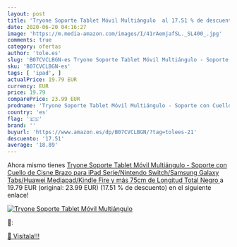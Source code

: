 ```yaml
---
layout: post
title: 'Tryone Soporte Tablet Móvil Multiángulo  al 17.51 % de descuento'
date: 2020-06-20 04:16:27
image: 'https://m.media-amazon.com/images/I/41rAemjafSL._SL400_.jpg'
comments: true
category: ofertas
author: 'tole.es'
slug: 'B07CVCLBGN-es Tryone Soporte Tablet Móvil Multiángulo - Soporte con...'
sku: 'B07CVCLBGN-es'
tags: [ 'ipad', ]
actualPrice: 19.79 EUR
currency: EUR
price: 19.79
comparePrice: 23.99 EUR
prodname: 'Tryone Soporte Tablet Móvil Multiángulo - Soporte con Cuello de Cisne Brazo para iPad Serie/Nintendo Switch/Samsung Galaxy Tabs/Huawei Mediapad/Kindle Fire y más  75cm de Longitud Total Negro '
country: 'es'
flag: '🇪🇸'
brand: ''
buyurl: 'https://www.amazon.es/dp/B07CVCLBGN/?tag=tolees-21'
descuento: '17.51'
average: '18.89'
---
```


Ahora mismo tienes [Tryone Soporte Tablet Móvil Multiángulo - Soporte con Cuello de Cisne Brazo para iPad Serie/Nintendo Switch/Samsung Galaxy Tabs/Huawei Mediapad/Kindle Fire y más  75cm de Longitud Total Negro ](https://www.amazon.es/dp/B07CVCLBGN/?tag=tolees-21) a 19.79 EUR (original: 23.99 EUR) (17.51 %  de descuento) en el siguiente enlace!

[![Tryone Soporte Tablet Móvil Multiángulo ](https://m.media-amazon.com/images/I/41rAemjafSL._SL400_.jpg)](https://www.amazon.es/dp/B07CVCLBGN/?tag=tolees-21)

🔎:


[🛒 Visítala!!!](https://www.amazon.es/dp/B07CVCLBGN/?tag=tolees-21)
